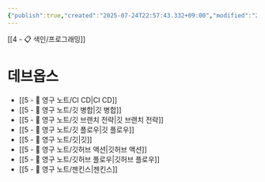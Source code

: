 ```yaml
---
{"publish":true,"created":"2025-07-24T22:57:43.332+09:00","modified":"2025-08-01T00:19:45.533+09:00","cssclasses":""}
---
```


[[4 - 📋 색인/프로그래밍]]
# 데브옵스
- [[5 - 💎 영구 노트/CI CD\|CI CD]]
- [[5 - 💎 영구 노트/깃 병합\|깃 병합]]
- [[5 - 💎 영구 노트/깃 브랜치 전략\|깃 브랜치 전략]]
- [[5 - 💎 영구 노트/깃 플로우\|깃 플로우]]
- [[5 - 💎 영구 노트/깃\|깃]]
- [[5 - 💎 영구 노트/깃허브 액션\|깃허브 액션]]
- [[5 - 💎 영구 노트/깃허브 플로우\|깃허브 플로우]]
- [[5 - 💎 영구 노트/젠킨스\|젠킨스]]
